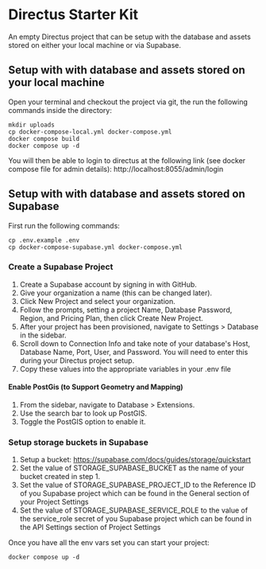 # Directus Starter Kit

An empty Directus project that can be setup with the database and assets
stored on either your local machine or via Supabase.

## Setup with with database and assets stored on your local machine

Open your terminal and checkout the project via git, the run the following commands inside the directory:

```
mkdir uploads
cp docker-compose-local.yml docker-compose.yml 
docker compose build
docker compose up -d
```

You will then be able to login to directus at the following link (see docker compose file for admin details):
http://localhost:8055/admin/login

## Setup with with database and assets stored on Supabase

First run the following commands:

```
cp .env.example .env
cp docker-compose-supabase.yml docker-compose.yml 
```

### Create a Supabase Project

1. Create a Supabase account by signing in with GitHub.
2. Give your organization a name (this can be changed later).
3. Click New Project and select your organization.
4. Follow the prompts, setting a project Name, Database Password, Region, and Pricing Plan, 
    then click Create New Project.
5. After your project has been provisioned, navigate to Settings > Database in the sidebar.
6. Scroll down to Connection Info and take note of your database's Host, Database Name, Port, User, and Password. You will need to enter this during your Directus project setup.
7. Copy these values into the appropriate variables in your .env file

#### Enable PostGis (to Support Geometry and Mapping)

1. From the sidebar, navigate to Database > Extensions.
2. Use the search bar to look up PostGIS.
3. Toggle the PostGIS option to enable it.

### Setup storage buckets in Supabase



1. Setup a bucket:
   https://supabase.com/docs/guides/storage/quickstart
2. Set the value of STORAGE_SUPABASE_BUCKET as the name of your bucket created in step 1.
2. Set the value of STORAGE_SUPABASE_PROJECT_ID to the Reference ID of you Supabase project 
   which can be found in the General section of your Project Settings
3. Set the value of STORAGE_SUPABASE_SERVICE_ROLE to the value of the service_role secret 
   of you Supabase project which can be found in the API Settings section of Project Settings

Once you have all the env vars set you can start your project:

```
docker compose up -d
```
